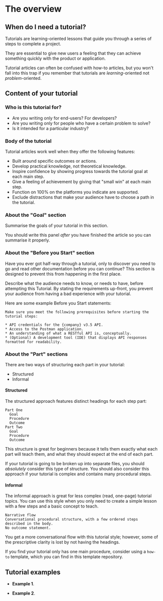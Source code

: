# The overview

## When do I need a tutorial?

Tutorials are learning-oriented lessons that guide you through a series of steps to complete a project.

They are essential to give new users a feeling that they can achieve something quickly with the product or application.

Tutorial articles can often be confused with how-to articles, but you won't fall into this trap if you remember that tutorials are _learning_-oriented not _problem_-oriented.

## Content of your tutorial

### Who is this tutorial for?

* Are you writing only for end-users? For developers?
* Are you writing only for people who have a certain problem to solve?
* Is it intended for a particular industry?

### Body of the tutorial

Tutorial articles work well when they offer the following features:

* Built around specific outcomes or actions.
* Develop practical knowledge, not theoretical knowledge.
* Inspire confidence by showing progress towards the tutorial goal at each main step.
* Give a feeling of achievement by giving that "small win" at each main step.
* Function on 100% on the platforms you indicate are supported.
* Exclude distractions that make your audience have to choose a path in the tutorial.

### About the "Goal" section

Summarise the goals of your tutorial in this section.

You should write this panel *after* you have finished the article so you can summarise it properly.

### About the "Before you Start" section

Have you ever got half-way through a tutorial, only to discover you need to go and read other documentation before you can continue?
This section is designed to prevent this from happening in the first place.

Describe what the audience needs to know, or needs to have, before attempting this Tutorial.
By stating the requirements up-front, you prevent your audience from having a bad experience with your tutorial.

Here are some example Before you Start statements:

```
Make sure you meet the following prerequisites before starting the tutorial steps:

* API credentials for the {company} v3.5 API.
* Access to the Postman application.
* An understanding of what a RESTful API is, conceptually.
* (Optional) A development tool (IDE) that displays API responses formatted for readability.

```

### About the "Part" sections

There are two ways of structuring each part in your tutorial:

* Structured
* Informal

#### Structured

The structured approach features distinct headings for each step part:

```
Part One
  Goal
  Procedure
  Outcome
Part Two
  Goal
  Procedure
  Outcome
```

This structure is great for beginners because it tells them exactly what each part will teach them, and what they should expect at the end of each part.

If your tutorial is going to be broken up into separate files, you should _absolutely_ consider this type of structure.
You should also consider this approach if your tutorial is complex and contains many procedural steps.

#### Informal

The informal approach is great for less complex (read, one-page) tutorial topics.
You can use this style when you only need to create a simple lesson with a few steps and a basic concept to teach.

```
Narrative flow
Conversational procedural structure, with a few ordered steps described in the body.
No outcome statement.
```

You get a more conversational flow with this tutorial style; however, some of the prescriptive clarity is lost by not having the headings.

If you find your tutorial only has one main procedure, consider using a `how-to` template, which you can find in this template repository.

## Tutorial examples

* **Example 1**.

* **Example 2**.
